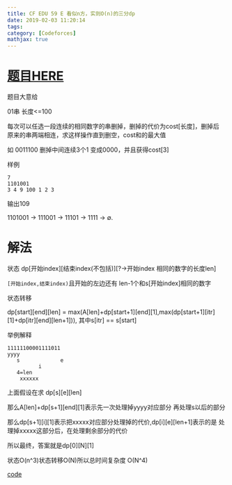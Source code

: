 ```yaml
---
title: CF EDU 59 E 看似n方，实则O(n)的三分dp
date: 2019-02-03 11:20:14
tags: 
category: [Codeforces]
mathjax: true
---
```


# [题目HERE](https://codeforces.com/contest/1107/problem/E)

题目大意给

01串 长度<=100

每次可以任选一段连续的相同数字的串删掉，删掉的代价为cost[长度]，删掉后 原来的串两端相连，求这样操作直到删空，cost和的最大值


如 0011100 删掉中间连续3个1 变成0000，并且获得cost[3] 

样例

```
7
1101001
3 4 9 100 1 2 3
```

输出109

1101001 → 111001 → 11101 → 1111 → ∅.

# 解法

状态 dp[开始index][结束index(不包括)][?->开始index 相同的数字的长度len]

`[开始index,结束index)`且开始的左边还有 len-1个和s[开始index]相同的数字

状态转移

dp[start][end][len] = max(A[len]+dp[start+1][end][1],max(dp[start+1][itr][1]+dp[itr][end][len+1])), 其中s[itr] == s[start]

举例解释

```
11111100001111011
yyyy
   s             e
          i
   4=len
    xxxxxx
```

上面假设在求 dp[s][e][len]

那么A[len]+dp[s+1][end][1]表示先一次处理掉yyyy对应部分 再处理s以后的部分

那么dp[s+1][i][1]表示把xxxxx对应部分处理掉的代价,dp[i][e][len+1]表示的是 处理掉xxxxx这部分后，在处理剩余部分的代价

所以最终，答案就是dp[0][N][1]

状态O(n^3)状态转移O(N)所以总时间复杂度 O(N^4)

[code](https://codeforces.com/contest/1107/submission/49036191)
